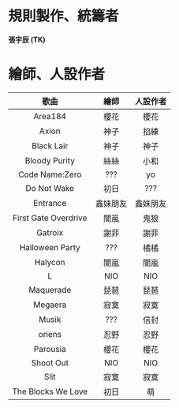 # 規則製作、統籌者

**張宇辰 (TK)**

# 繪師、人設作者

|         歌曲         |   繪師   | 人設作者 |
| :------------------: | :------: | :------: |
|       Area184        |   櫻花   |   櫻花   |
|        Axion         |   神子   |   掐練   |
|      Black Lair      |   神子   |   神子   |
|    Bloody Purity     |   絲絲   |   小和   |
|    Code Name:Zero    |   ???    |    yo    |
|     Do Not Wake      |   初日   |   ???    |
|       Entrance       | 鑫妹朋友 | 鑫妹朋友 |
| First Gate Overdrive |   闇嵐   |   鬼狼   |
|       Gatroix        |   謝菲   |   謝菲   |
|   Halloween Party    |   ???    |   橘橘   |
|       Halycon        |   闇嵐   |   闇嵐   |
|          L           |   NIO    |   NIO    |
|      Maquerade       |   琵琶   |   琵琶   |
|       Megaera        |   寂寞   |   寂寞   |
|        Musik         |   ???    |   信封   |
|        oriens        |   忍野   |   忍野   |
|       Parousia       |   櫻花   |   櫻花   |
|      Shoot Out       |   NIO    |   NIO    |
|         Slit         |   寂寞   |   寂寞   |
|  The Blocks We Love  |   初日   |    萌    |
